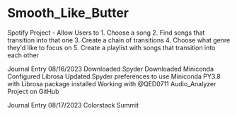 # Smooth_Like_Butter
Spotify Project - Allow Users to 1. Choose a song 2. Find songs that transition into that one 3. Create a chain of transitions 4. Choose what genre they'd like to focus on 5. Create a playlist with songs that transition into each other


Journal Entry 08/16/2023
Downloaded Spyder
Downloaded Miniconda
Configured Librosa
Updated Spyder preferences to use Miniconda PY3.8 with Librosa package installed
Working with @QED0711 Audio_Analyzer Project on GitHub

Journal Entry 08/17/2023
Colorstack Summit
